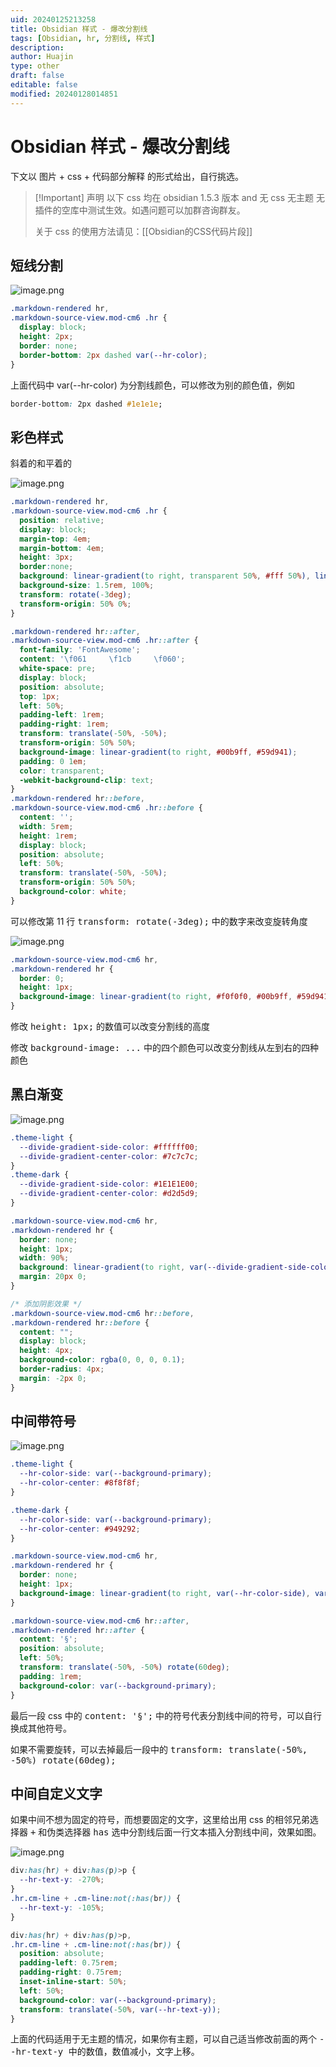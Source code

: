 ```yaml
---
uid: 20240125213258
title: Obsidian 样式 - 爆改分割线
tags: [Obsidian, hr, 分割线, 样式]
description: 
author: Huajin
type: other
draft: false
editable: false
modified: 20240128014851
---
```


# Obsidian 样式 - 爆改分割线

下文以 图片 + css + 代码部分解释 的形式给出，自行挑选。

> [!Important] 声明
> 以下 css 均在 obsidian 1.5.3 版本 and 无 css 无主题 无插件的空库中测试生效。如遇问题可以加群咨询群友。
>
> 关于 css 的使用方法请见：[[Obsidian的CSS代码片段]]

## 短线分割

![image.png](https://cdn.pkmer.cn/images/20240125214812.png!pkmer)

```css
.markdown-rendered hr,
.markdown-source-view.mod-cm6 .hr {
  display: block;
  height: 2px;
  border: none;
  border-bottom: 2px dashed var(--hr-color);
}
```

上面代码中 var(--hr-color) 为分割线颜色，可以修改为别的颜色值，例如

```css
border-bottom: 2px dashed #1e1e1e;
```

## 彩色样式

斜着的和平着的

![image.png](https://cdn.pkmer.cn/images/20240125221043.png!pkmer)

```css
.markdown-rendered hr,
.markdown-source-view.mod-cm6 .hr {
  position: relative;
  display: block;
  margin-top: 4em;
  margin-bottom: 4em;
  height: 3px;
  border:none;
  background: linear-gradient(to right, transparent 50%, #fff 50%), linear-gradient(to right, #00b9ff, #59d941);
  background-size: 1.5rem, 100%;
  transform: rotate(-3deg);
  transform-origin: 50% 0%;
}

.markdown-rendered hr::after,
.markdown-source-view.mod-cm6 .hr::after {
  font-family: 'FontAwesome';
  content: '\f061     \f1cb     \f060';
  white-space: pre;
  display: block;
  position: absolute;
  top: 1px;
  left: 50%;
  padding-left: 1rem;
  padding-right: 1rem;
  transform: translate(-50%, -50%);
  transform-origin: 50% 50%;  
  background-image: linear-gradient(to right, #00b9ff, #59d941);
  padding: 0 1em;
  color: transparent;
  -webkit-background-clip: text;
}
.markdown-rendered hr::before,
.markdown-source-view.mod-cm6 .hr::before {
  content: '';
  width: 5rem;
  height: 1rem;
  display: block;
  position: absolute;
  left: 50%;
  transform: translate(-50%, -50%);
  transform-origin: 50% 50%;
  background-color: white;
}
```

可以修改第 11 行 <kbd>transform: rotate(-3deg);</kbd> 中的数字来改变旋转角度

![image.png](https://cdn.pkmer.cn/images/20240126124919.png!pkmer)

```css
.markdown-source-view.mod-cm6 hr,
.markdown-rendered hr {
  border: 0; 
  height: 1px; 
  background-image: linear-gradient(to right, #f0f0f0, #00b9ff, #59d941, #f0f0f0);
}
```

修改 <kbd>height: 1px;</kbd> 的数值可以改变分割线的高度

修改 <kbd>background-image: ...</kbd> 中的四个颜色可以改变分割线从左到右的四种颜色

## 黑白渐变

![image.png](https://cdn.pkmer.cn/images/20240128014714.png!pkmer)

```css
.theme-light {
  --divide-gradient-side-color: #ffffff00;
  --divide-gradient-center-color: #7c7c7c;
}
.theme-dark {
  --divide-gradient-side-color: #1E1E1E00;
  --divide-gradient-center-color: #d2d5d9;
}

.markdown-source-view.mod-cm6 hr,
.markdown-rendered hr {
  border: none;
  height: 1px;
  width: 90%;
  background: linear-gradient(to right, var(--divide-gradient-side-color), var(--divide-gradient-center-color), var(--divide-gradient-side-color));
  margin: 20px 0;
}

/* 添加阴影效果 */
.markdown-source-view.mod-cm6 hr::before,
.markdown-rendered hr::before {
  content: "";
  display: block;
  height: 4px;
  background-color: rgba(0, 0, 0, 0.1);
  border-radius: 4px;
  margin: -2px 0;
}
```

## 中间带符号

![image.png](https://cdn.pkmer.cn/images/20240126130125.png!pkmer)

```css
.theme-light {
  --hr-color-side: var(--background-primary);
  --hr-color-center: #8f8f8f;
}

.theme-dark {
  --hr-color-side: var(--background-primary);
  --hr-color-center: #949292;
}

.markdown-source-view.mod-cm6 hr,
.markdown-rendered hr {
  border: none;
  height: 1px;
  background-image: linear-gradient(to right, var(--hr-color-side), var(--hr-color-center), var(--hr-color-side));
}

.markdown-source-view.mod-cm6 hr::after,
.markdown-rendered hr::after {
  content: '§';
  position: absolute;
  left: 50%;
  transform: translate(-50%, -50%) rotate(60deg);
  padding: 1rem;
  background-color: var(--background-primary);
}
```

最后一段 css 中的 <kbd>content: '§';</kbd> 中的符号代表分割线中间的符号，可以自行换成其他符号。

如果不需要旋转，可以去掉最后一段中的 <kbd>transform: translate(-50%, -50%) rotate(60deg);</kbd>

## 中间自定义文字

如果中间不想为固定的符号，而想要固定的文字，这里给出用 css 的相邻兄弟选择器 <kbd>+</kbd> 和伪类选择器 <kbd>has</kbd> 选中分割线后面一行文本插入分割线中间，效果如图。

![image.png](https://cdn.pkmer.cn/images/20240128012843.png!pkmer)

```css
div:has(hr) + div:has(p)>p {
  --hr-text-y: -270%;
}
.hr.cm-line + .cm-line:not(:has(br)) {
  --hr-text-y: -105%;
}

div:has(hr) + div:has(p)>p,
.hr.cm-line + .cm-line:not(:has(br)) {
  position: absolute;
  padding-left: 0.75rem;
  padding-right: 0.75rem;
  inset-inline-start: 50%;
  left: 50%;
  background-color: var(--background-primary);
  transform: translate(-50%, var(--hr-text-y));
}
```

上面的代码适用于无主题的情况，如果你有主题，可以自己适当修改前面的两个 <kbd>--hr-text-y</kdb> 中的数值，数值减小，文字上移。